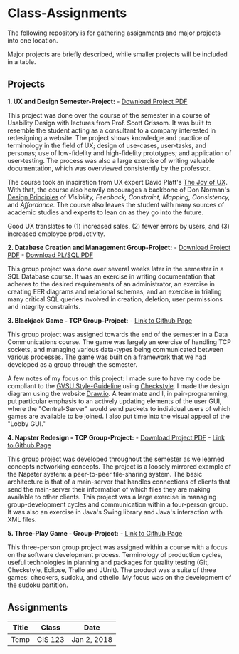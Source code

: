 # Class-Assignments

The following repository is for gathering assignments and major projects into one location.

Major projects are briefly described, while smaller projects will be included in a table.

## Projects

**1. UX and Design Semester-Project:** - [Download Project PDF](https://github.com/bmmurthum/Class-Assignments/raw/master/A%20Redesign%20of%20Brendonsweb.pdf)

This project was done over the course of the semester in a course of Usability Design with lectures from Prof. Scott Grissom. It was built to resemble the student acting as a consultant to a company interested in redesigning a website. The project shows knowledge and practice of terminology in the field of UX; design of use-cases, user-tasks, and personas; use of low-fidelity and high-fidelity prototypes; and application of user-testing. The process was also a large exercise of writing valuable documentation, which was overviewed consistently by the professor. 

The course took an inspiration from UX expert David Platt's [The Joy of UX](https://www.amazon.com/gp/product/013427671X/ref=as_li_tl?ie=UTF8&camp=1789&creative=9325&creativeASIN=013427671X&linkCode=as2&tag=rollingthun01-20&linkId=YVKN3DVRCGBMIBDT). With that, the course also heavily encourages a backbone of Don Norman's [Design Principles](https://www.csun.edu/science/courses/671/bibliography/preece.html) of *Visibility,* *Feedback,* *Constraint,* *Mapping,* *Consistency,* and *Affordance.* The course also leaves the student with many sources of academic studies and experts to lean on as they go into the future.

Good UX translates to (1) increased sales, (2) fewer errors by users, and (3) increased employee productivity. 

**2. Database Creation and Management Group-Project:** - [Download Project PDF](https://github.com/bmmurthum/Class-Assignments/raw/master/Project_submission.pdf) - [Download PL/SQL PDF](https://github.com/bmmurthum/Class-Assignments/raw/master/projectout.pdf)

This group project was done over several weeks later in the semester in a SQL Database course. It was an exercise in writing documentation that adheres to the desired requirements of an administrator, an exercise in creating EER diagrams and relational schemas, and an exercise in trialing many critical SQL queries involved in creation, deletion, user permissions and integrity constraints.

**3. Blackjack Game - TCP Group-Project:** - [Link to Github Page](https://github.com/bmmurthum/BlackJack-p2p)

This group project was assigned towards the end of the semester in a Data Communications course. The game was largely an exercise of handling TCP sockets, and managing various data-types being communicated between various processes. The game was built on a framework that we had developed as a group through the semester. 

A few notes of my focus on this project: I made sure to have my code be compliant to the [GVSU Style-Guideline](http://www.cis.gvsu.edu/java-coding-style-guide/) using [Checkstyle](http://checkstyle.sourceforge.net/). I made the design diagram using the website [Draw.io](https://www.draw.io/). A teammate and I, in pair-programming, put particular emphasis to an actively updating elements of the user GUI, where the "Central-Server" would send packets to individual users of which games are available to be joined. I also put time into the visual appeal of the "Lobby GUI."

**4. Napster Redesign - TCP Group-Project:** - [Download Project PDF](https://github.com/bmmurthum/NapsterRedesign/raw/master/InitialProject/Project2_Report.pdf) - [Link to Github Page](https://github.com/bmmurthum/NapsterRedesign)

This group project was developed throughout the semester as we learned concepts networking concepts. The project is a loosely mirrored example of the Napster system: a peer-to-peer file-sharing system. The basic architecture is that of a main-server that handles connections of clients that send the main-server their information of which files they are making available to other clients. This project was a large exercise in managing group-development cycles and communication within a four-person group. It was also an exercise in Java's Swing library and Java's interaction with XML files.

**5. Three-Play Game - Group-Project:** - [Link to Github Page](https:/google.com)

This three-person group project was assigned within a course with a focus on the software development process. Terminology of production cycles, useful technologies in planning and packages for quality testing (Git, Checkstyle, Eclipse, Trello and JUnit). The product was a suite of three games: checkers, sudoku, and othello. My focus was on the development of the sudoku partition.

## Assignments

| Title | Class | Date |
|:-----:|:-----:|:----:|
|Temp   |CIS 123| Jan 2, 2018|
